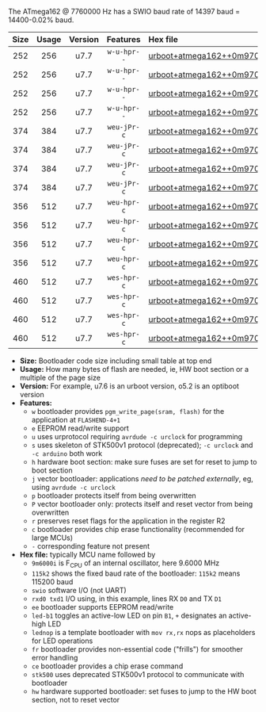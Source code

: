 The ATmega162 @ 7760000 Hz has a SWIO baud rate of 14397 baud = 14400-0.02% baud.

|Size|Usage|Version|Features|Hex file|
|:-:|:-:|:-:|:-:|:--|
|252|256|u7.7|`w-u-hpr--`|[urboot+atmega162++0m9700i++++1k8_swio_rxb2_txb3_led+b0_hw.hex](https://raw.githubusercontent.com/stefanrueger/urboot.hex/main/mcus/atmega162/internal_oscillator/fint++0m9700_Hz/br++++1k8_bps/urboot+atmega162++0m9700i++++1k8_swio_rxb2_txb3_led+b0_hw.hex)|
|252|256|u7.7|`w-u-hpr--`|[urboot+atmega162++0m9700i++++1k8_swio_rxb2_txb3_lednop_hw.hex](https://raw.githubusercontent.com/stefanrueger/urboot.hex/main/mcus/atmega162/internal_oscillator/fint++0m9700_Hz/br++++1k8_bps/urboot+atmega162++0m9700i++++1k8_swio_rxb2_txb3_lednop_hw.hex)|
|252|256|u7.7|`w-u-hpr--`|[urboot+atmega162++0m9700i++++1k8_swio_rxd0_txd1_led+b0_hw.hex](https://raw.githubusercontent.com/stefanrueger/urboot.hex/main/mcus/atmega162/internal_oscillator/fint++0m9700_Hz/br++++1k8_bps/urboot+atmega162++0m9700i++++1k8_swio_rxd0_txd1_led+b0_hw.hex)|
|252|256|u7.7|`w-u-hpr--`|[urboot+atmega162++0m9700i++++1k8_swio_rxd0_txd1_lednop_hw.hex](https://raw.githubusercontent.com/stefanrueger/urboot.hex/main/mcus/atmega162/internal_oscillator/fint++0m9700_Hz/br++++1k8_bps/urboot+atmega162++0m9700i++++1k8_swio_rxd0_txd1_lednop_hw.hex)|
|374|384|u7.7|`weu-jPr-c`|[urboot+atmega162++0m9700i++++1k8_swio_rxb2_txb3_ee_led+b0_fr_ce.hex](https://raw.githubusercontent.com/stefanrueger/urboot.hex/main/mcus/atmega162/internal_oscillator/fint++0m9700_Hz/br++++1k8_bps/urboot+atmega162++0m9700i++++1k8_swio_rxb2_txb3_ee_led+b0_fr_ce.hex)|
|374|384|u7.7|`weu-jPr-c`|[urboot+atmega162++0m9700i++++1k8_swio_rxb2_txb3_ee_lednop_fr_ce.hex](https://raw.githubusercontent.com/stefanrueger/urboot.hex/main/mcus/atmega162/internal_oscillator/fint++0m9700_Hz/br++++1k8_bps/urboot+atmega162++0m9700i++++1k8_swio_rxb2_txb3_ee_lednop_fr_ce.hex)|
|374|384|u7.7|`weu-jPr-c`|[urboot+atmega162++0m9700i++++1k8_swio_rxd0_txd1_ee_led+b0_fr_ce.hex](https://raw.githubusercontent.com/stefanrueger/urboot.hex/main/mcus/atmega162/internal_oscillator/fint++0m9700_Hz/br++++1k8_bps/urboot+atmega162++0m9700i++++1k8_swio_rxd0_txd1_ee_led+b0_fr_ce.hex)|
|374|384|u7.7|`weu-jPr-c`|[urboot+atmega162++0m9700i++++1k8_swio_rxd0_txd1_ee_lednop_fr_ce.hex](https://raw.githubusercontent.com/stefanrueger/urboot.hex/main/mcus/atmega162/internal_oscillator/fint++0m9700_Hz/br++++1k8_bps/urboot+atmega162++0m9700i++++1k8_swio_rxd0_txd1_ee_lednop_fr_ce.hex)|
|356|512|u7.7|`weu-hpr-c`|[urboot+atmega162++0m9700i++++1k8_swio_rxb2_txb3_ee_led+b0_fr_ce_hw.hex](https://raw.githubusercontent.com/stefanrueger/urboot.hex/main/mcus/atmega162/internal_oscillator/fint++0m9700_Hz/br++++1k8_bps/urboot+atmega162++0m9700i++++1k8_swio_rxb2_txb3_ee_led+b0_fr_ce_hw.hex)|
|356|512|u7.7|`weu-hpr-c`|[urboot+atmega162++0m9700i++++1k8_swio_rxb2_txb3_ee_lednop_fr_ce_hw.hex](https://raw.githubusercontent.com/stefanrueger/urboot.hex/main/mcus/atmega162/internal_oscillator/fint++0m9700_Hz/br++++1k8_bps/urboot+atmega162++0m9700i++++1k8_swio_rxb2_txb3_ee_lednop_fr_ce_hw.hex)|
|356|512|u7.7|`weu-hpr-c`|[urboot+atmega162++0m9700i++++1k8_swio_rxd0_txd1_ee_led+b0_fr_ce_hw.hex](https://raw.githubusercontent.com/stefanrueger/urboot.hex/main/mcus/atmega162/internal_oscillator/fint++0m9700_Hz/br++++1k8_bps/urboot+atmega162++0m9700i++++1k8_swio_rxd0_txd1_ee_led+b0_fr_ce_hw.hex)|
|356|512|u7.7|`weu-hpr-c`|[urboot+atmega162++0m9700i++++1k8_swio_rxd0_txd1_ee_lednop_fr_ce_hw.hex](https://raw.githubusercontent.com/stefanrueger/urboot.hex/main/mcus/atmega162/internal_oscillator/fint++0m9700_Hz/br++++1k8_bps/urboot+atmega162++0m9700i++++1k8_swio_rxd0_txd1_ee_lednop_fr_ce_hw.hex)|
|460|512|u7.7|`wes-hpr-c`|[urboot+atmega162++0m9700i++++1k8_swio_rxb2_txb3_ee_led+b0_fr_ce_stk500_hw.hex](https://raw.githubusercontent.com/stefanrueger/urboot.hex/main/mcus/atmega162/internal_oscillator/fint++0m9700_Hz/br++++1k8_bps/urboot+atmega162++0m9700i++++1k8_swio_rxb2_txb3_ee_led+b0_fr_ce_stk500_hw.hex)|
|460|512|u7.7|`wes-hpr-c`|[urboot+atmega162++0m9700i++++1k8_swio_rxb2_txb3_ee_lednop_fr_ce_stk500_hw.hex](https://raw.githubusercontent.com/stefanrueger/urboot.hex/main/mcus/atmega162/internal_oscillator/fint++0m9700_Hz/br++++1k8_bps/urboot+atmega162++0m9700i++++1k8_swio_rxb2_txb3_ee_lednop_fr_ce_stk500_hw.hex)|
|460|512|u7.7|`wes-hpr-c`|[urboot+atmega162++0m9700i++++1k8_swio_rxd0_txd1_ee_led+b0_fr_ce_stk500_hw.hex](https://raw.githubusercontent.com/stefanrueger/urboot.hex/main/mcus/atmega162/internal_oscillator/fint++0m9700_Hz/br++++1k8_bps/urboot+atmega162++0m9700i++++1k8_swio_rxd0_txd1_ee_led+b0_fr_ce_stk500_hw.hex)|
|460|512|u7.7|`wes-hpr-c`|[urboot+atmega162++0m9700i++++1k8_swio_rxd0_txd1_ee_lednop_fr_ce_stk500_hw.hex](https://raw.githubusercontent.com/stefanrueger/urboot.hex/main/mcus/atmega162/internal_oscillator/fint++0m9700_Hz/br++++1k8_bps/urboot+atmega162++0m9700i++++1k8_swio_rxd0_txd1_ee_lednop_fr_ce_stk500_hw.hex)|

- **Size:** Bootloader code size including small table at top end
- **Usage:** How many bytes of flash are needed, ie, HW boot section or a multiple of the page size
- **Version:** For example, u7.6 is an urboot version, o5.2 is an optiboot version
- **Features:**
  + `w` bootloader provides `pgm_write_page(sram, flash)` for the application at `FLASHEND-4+1`
  + `e` EEPROM read/write support
  + `u` uses urprotocol requiring `avrdude -c urclock` for programming
  + `s` uses skeleton of STK500v1 protocol (deprecated); `-c urclock` and `-c arduino` both work
  + `h` hardware boot section: make sure fuses are set for reset to jump to boot section
  + `j` vector bootloader: applications *need to be patched externally*, eg, using `avrdude -c urclock`
  + `p` bootloader protects itself from being overwritten
  + `P` vector bootloader only: protects itself and reset vector from being overwritten
  + `r` preserves reset flags for the application in the register R2
  + `c` bootloader provides chip erase functionality (recommended for large MCUs)
  + `-` corresponding feature not present
- **Hex file:** typically MCU name followed by
  + `9m6000i` is F<sub>CPU</sub> of an internal oscillator, here 9.6000 MHz
  + `115k2` shows the fixed baud rate of the bootloader: `115k2` means 115200 baud
  + `swio` software I/O (not UART)
  + `rxd0 txd1` I/O using, in this example, lines RX `D0` and TX `D1`
  + `ee` bootloader supports EEPROM read/write
  + `led-b1` toggles an active-low LED on pin `B1`, `+` designates an active-high LED
  + `lednop` is a template bootloader with `mov rx,rx` nops as placeholders for LED operations
  + `fr` bootloader provides non-essential code ("frills") for smoother error handling
  + `ce` bootloader provides a chip erase command
  + `stk500` uses deprecated STK500v1 protocol to communicate with bootloader
  + `hw` hardware supported bootloader: set fuses to jump to the HW boot section, not to reset vector
